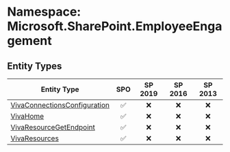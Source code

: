 # Namespace: Microsoft.SharePoint.EmployeeEngagement

## Entity Types

Entity Type | SPO | SP 2019 | SP 2016 | SP 2013
----------|:---:|:-------:|:-------:|:-------:
[VivaConnectionsConfiguration](./EntityTypes/VivaConnectionsConfiguration.md) | ✅ | ❌ | ❌ | ❌
[VivaHome](./EntityTypes/VivaHome.md) | ✅ | ❌ | ❌ | ❌
[VivaResourceGetEndpoint](./EntityTypes/VivaResourceGetEndpoint.md) | ✅ | ❌ | ❌ | ❌
[VivaResources](./EntityTypes/VivaResources.md) | ✅ | ❌ | ❌ | ❌
